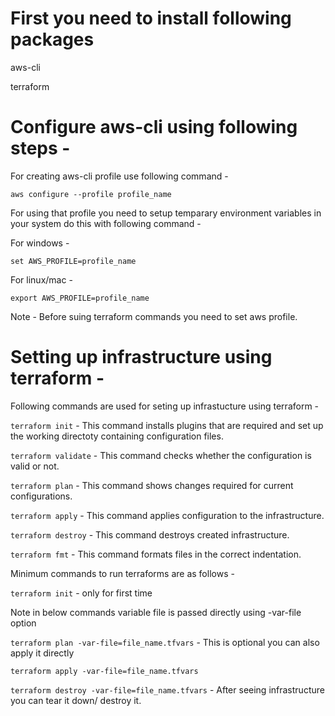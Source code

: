 # First you need to install following packages

aws-cli

terraform

# Configure aws-cli using following steps -

For creating aws-cli profile use following command -

`aws configure --profile profile_name`

For using that profile you need to setup temparary environment variables in your system do this with following command -

For windows -

`set AWS_PROFILE=profile_name`

For linux/mac -

`export AWS_PROFILE=profile_name`

Note - Before suing terraform commands you need to set aws profile.

# Setting up infrastructure using terraform -

Following commands are used for seting up infrastucture using terraform -

`terraform init` - This command installs plugins that are required and set up the working directoty containing configuration files.

`terraform validate` - This command checks whether the configuration is valid or not.

`terraform plan` - This command shows changes required for current configurations.

`terraform apply` - This command applies configuration to the infrastructure.

`terraform destroy` - This command destroys created infrastructure.

`terraform fmt` - This command formats files in the correct indentation.

Minimum commands to run terraforms are as follows -

`terraform init` - only for first time

Note in below commands variable file is passed directly using -var-file option

`terraform plan -var-file=file_name.tfvars` - This is optional you can also apply it directly

`terraform apply -var-file=file_name.tfvars`

`terraform destroy -var-file=file_name.tfvars` - After seeing infrastructure you can tear it down/ destroy it.